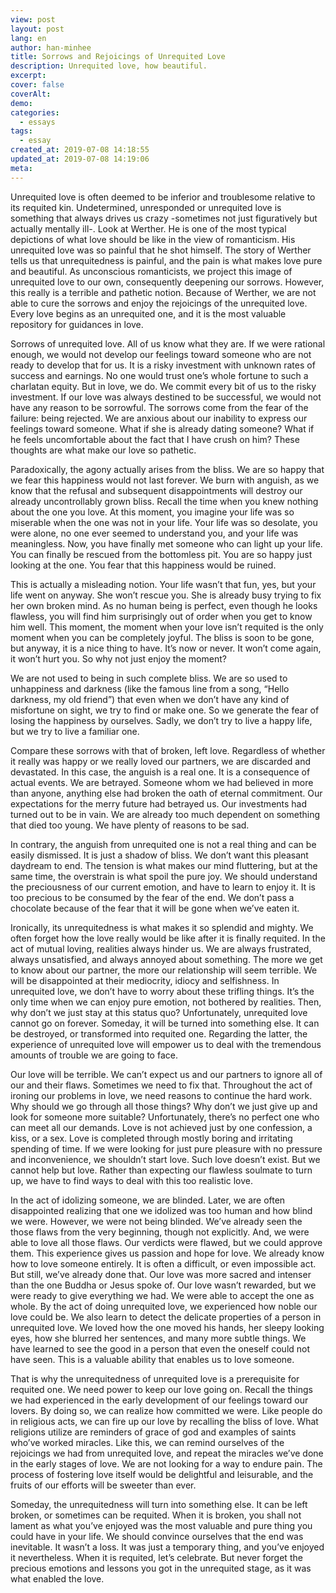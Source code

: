 ```yaml
---
view: post
layout: post
lang: en
author: han-minhee
title: Sorrows and Rejoicings of Unrequited Love
description: Unrequited love, how beautiful.
excerpt:
cover: false
coverAlt:
demo:
categories:
  - essays
tags:
  - essay
created_at: 2019-07-08 14:18:55
updated_at: 2019-07-08 14:19:06
meta:
---
```


Unrequited love is often deemed to be inferior and troublesome relative to its requited kin. Undetermined, unresponded or unrequited love is something that always drives us crazy -sometimes not just figuratively but actually mentally ill-. Look at Werther. He is one of the most typical depictions of what love should be like in the view of romanticism. His unrequited love was so painful that he shot himself. The story of Werther tells us that unrequitedness is painful, and the pain is what makes love pure and beautiful. As unconscious romanticists, we project this image of unrequited love to our own, consequently deepening our sorrows. However, this really is a terrible and pathetic notion. Because of Werther, we are not able to cure the sorrows and enjoy the rejoicings of the unrequited love. Every love begins as an unrequited one, and it is the most valuable repository for guidances in love.

Sorrows of unrequited love. All of us know what they are. If we were rational enough, we would not develop our feelings toward someone who are not ready to develop that for us. It is a risky investment with unknown rates of success and earnings. No one would trust one’s whole fortune to such a charlatan equity. But in love, we do. We commit every bit of us to the risky investment. If our love was always destined to be successful, we would not have any reason to be sorrowful. The sorrows come from the fear of the failure: being rejected. We are anxious about our inability to express our feelings toward someone. What if she is already dating someone? What if he feels uncomfortable about the fact that I have crush on him? These thoughts are what make our love so pathetic.

Paradoxically, the agony actually arises from the bliss. We are so happy that we fear this happiness would not last forever. We burn with anguish, as we know that the refusal and subsequent disappointments will destroy our already uncontrollably grown bliss. Recall the time when you knew nothing about the one you love. At this moment, you imagine your life was so miserable when the one was not in your life. Your life was so desolate, you were alone, no one ever seemed to understand you, and your life was meaningless. Now, you have finally met someone who can light up your life. You can finally be rescued from the bottomless pit. You are so happy just looking at the one. You fear that this happiness would be ruined.

This is actually a misleading notion. Your life wasn’t that fun, yes, but your life went on anyway. She won’t rescue you. She is already busy trying to fix her own broken mind. As no human being is perfect, even though he looks flawless, you will find him surprisingly out of order when you get to know him well. This moment, the moment when your love isn’t requited is the only moment when you can be completely joyful. The bliss is soon to be gone, but anyway, it is a nice thing to have.  It’s now or never. It won’t come again, it won’t hurt you. So why not just enjoy the moment?

We are not used to being in such complete bliss. We are so used to unhappiness and darkness (like the famous line from a song, “Hello darkness, my old friend”) that even when we don’t have any kind of misfortune on sight, we try to find or make one. So we generate the fear of losing the happiness by ourselves.  Sadly, we don’t try to live a happy life, but we try to live a familiar one.

Compare these sorrows with that of broken, left love. Regardless of whether it really was  happy or we really loved our partners, we are discarded and devastated. In this case, the anguish is a real one. It is a consequence of actual events. We are betrayed. Someone whom we had believed in more than anyone, anything else had broken the oath of eternal commitment. Our expectations for the merry future had betrayed us. Our investments had turned out to be in vain. We are already too much dependent on something that died too young. We have plenty of reasons to be sad.

In contrary, the anguish from unrequited one is not a real thing and can be easily dismissed. It is just a shadow of bliss. We don’t want this pleasant daydream to end. The tension is what makes our mind fluttering, but at the same time, the overstrain is what spoil the pure joy. We should understand the preciousness of our current emotion, and have to learn to enjoy it. It is too precious to be consumed by the fear of the end. We don’t pass a chocolate because of the fear that it will be gone when we’ve eaten it.

Ironically, its unrequitedness is what makes it so splendid and mighty. We often forget how the love really would be like after it is finally requited. In the act of mutual loving, realities always hinder us. We are always frustrated, always unsatisfied, and always annoyed about something. The more we get to know about our partner, the more our relationship will seem terrible. We will be disappointed at their mediocrity, idiocy and selfishness.  In unrequited love, we don’t have to worry about these trifling things. It’s the only time when we can enjoy pure emotion, not bothered by realities. Then, why don’t we just stay at this status quo? Unfortunately, unrequited love cannot go on forever. Someday, it will be turned into something else. It can be destroyed, or transformed into requited one. Regarding the latter, the experience of unrequited love will empower us to deal with the tremendous amounts of trouble we are going to face.

Our love will be terrible. We can’t expect us and our partners to ignore all of our and their flaws. Sometimes we need to fix that. Throughout the act of ironing our problems in love, we need reasons to continue the hard work. Why should we go through all those things? Why don’t we just give up and look for someone more suitable? Unfortunately, there’s no perfect one who can meet all our demands. Love is not achieved just by one confession, a kiss, or a sex. Love is completed through mostly boring and irritating spending of time. If we were looking for just pure pleasure with no pressure and inconvenience, we shouldn’t start love. Such love doesn’t exist. But we cannot help but love. Rather than expecting our flawless soulmate to turn up, we have to find ways to deal with this too realistic love.

In the act of idolizing someone, we are blinded. Later, we are often disappointed realizing that one we idolized was too human and how blind we were. However, we were not being blinded. We’ve already seen the those flaws from the very beginning, though not explicitly. And, we were able to love all those flaws. Our verdicts were flawed, but we could approve them. This experience gives us passion and hope for love. We already know how to love someone entirely. It is often a difficult, or even impossible act. But still, we’ve already done that. Our love was more sacred and intenser than the one Buddha or Jesus spoke of. Our love wasn’t rewarded, but we were ready to give everything we had. We were able to accept the one as whole. By the act of doing unrequited love, we experienced how noble our love could be. We also learn to detect the delicate properties of a person in unrequited love. We loved how the one moved his hands, her sleepy looking eyes, how she blurred her sentences, and many more subtle things. We have learned to see the good in a person that even the oneself could not have seen. This is a valuable ability that enables us to love someone.

That is why the unrequitedness of unrequited love is a prerequisite for requited one. We need power to keep our love going on. Recall the things we had experienced in the early development of our feelings toward our lovers. By doing so, we can realize how committed we were. Like people do in religious acts, we can fire up our love by recalling the bliss of love. What religions utilize are reminders of grace of god and examples of saints who’ve worked miracles. Like this, we can remind ourselves of the rejoicings we had from unrequited love, and repeat the miracles we’ve done in the early stages of love. We are not looking for a way to endure pain. The process of fostering love itself would be delightful and leisurable, and the fruits of our efforts will be sweeter than ever.

Someday, the unrequitedness will turn into something else. It can be left broken, or sometimes can be requited. When it is broken, you shall not lament as what you’ve enjoyed was the most valuable and pure thing you could have in your life. We should convince ourselves that the end was inevitable. It wasn’t a loss. It was just a temporary thing, and you’ve enjoyed it nevertheless. When it is requited, let’s celebrate. But never forget the precious emotions and lessons you got in the unrequited stage, as it was what enabled the love.
